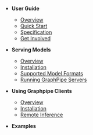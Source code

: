 - **User Guide**
  - [Overview](/guide/user-guide/motivation)
  - [Quick Start](/guide/user-guide/quickstart)
  - [Specification](/guide/user-guide/spec)
  - [Get Involved](/guide/user-guide/get_involved)

- **Serving Models**
  - [Overview](/guide/servers/overview.md)
  - [Installation](/guide/servers/installation)
  - [Supported Model Formats](/guide/servers/converting)
  - [Running GraphPipe Servers](/guide/servers/serving)

- **Using Graphpipe Clients**
  - [Overview](/guide/clients/overview.md)
  - [Installation](/guide/clients/installation.md)
  - [Remote Inference](/guide/clients/usage)

- **Examples**
